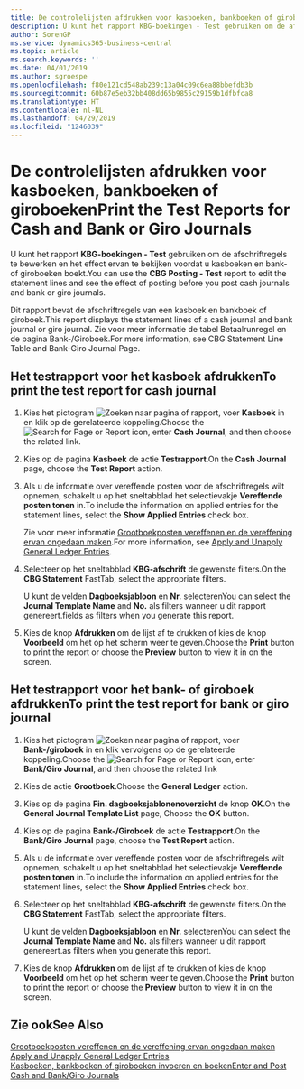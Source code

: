 ```yaml
---
title: De controlelijsten afdrukken voor kasboeken, bankboeken of giroboeken
description: U kunt het rapport KBG-boekingen - Test gebruiken om de afschriftregels te bewerken en het effect ervan te bekijken voordat u kasboeken en bank- of giroboeken boekt.
author: SorenGP
ms.service: dynamics365-business-central
ms.topic: article
ms.search.keywords: ''
ms.date: 04/01/2019
ms.author: sgroespe
ms.openlocfilehash: f80e121cd548ab239c13a04c09c6ea88bbefdb3b
ms.sourcegitcommit: 60b87e5eb32bb408dd65b9855c29159b1dfbfca8
ms.translationtype: HT
ms.contentlocale: nl-NL
ms.lasthandoff: 04/29/2019
ms.locfileid: "1246039"
---
```

# <a name="print-the-test-reports-for-cash-and-bank-or-giro-journals"></a><span data-ttu-id="e81d0-103">De controlelijsten afdrukken voor kasboeken, bankboeken of giroboeken</span><span class="sxs-lookup"><span data-stu-id="e81d0-103">Print the Test Reports for Cash and Bank or Giro Journals</span></span>
<span data-ttu-id="e81d0-104">U kunt het rapport **KBG-boekingen - Test** gebruiken om de afschriftregels te bewerken en het effect ervan te bekijken voordat u kasboeken en bank- of giroboeken boekt.</span><span class="sxs-lookup"><span data-stu-id="e81d0-104">You can use the **CBG Posting - Test** report to edit the statement lines and see the effect of posting before you post cash journals and bank or giro journals.</span></span>  

<span data-ttu-id="e81d0-105">Dit rapport bevat de afschriftregels van een kasboek en bankboek of giroboek.</span><span class="sxs-lookup"><span data-stu-id="e81d0-105">This report displays the statement lines of a cash journal and bank journal or giro journal.</span></span> <span data-ttu-id="e81d0-106">Zie voor meer informatie de tabel Betaalrunregel en de pagina Bank-/Giroboek.</span><span class="sxs-lookup"><span data-stu-id="e81d0-106">For more information, see CBG Statement Line Table and Bank-Giro Journal Page.</span></span>  

## <a name="to-print-the-test-report-for-cash-journal"></a><span data-ttu-id="e81d0-107">Het testrapport voor het kasboek afdrukken</span><span class="sxs-lookup"><span data-stu-id="e81d0-107">To print the test report for cash journal</span></span>  

1.  <span data-ttu-id="e81d0-108">Kies het pictogram ![Zoeken naar pagina of rapport](../../media/ui-search/search_small.png "pictogram Zoeken naar pagina of rapport"), voer **Kasboek** in en klik op de gerelateerde koppeling.</span><span class="sxs-lookup"><span data-stu-id="e81d0-108">Choose the ![Search for Page or Report](../../media/ui-search/search_small.png "Search for Page or Report icon") icon, enter **Cash Journal**, and then choose the related link.</span></span>  
2.  <span data-ttu-id="e81d0-109">Kies op de pagina **Kasboek** de actie **Testrapport**.</span><span class="sxs-lookup"><span data-stu-id="e81d0-109">On the **Cash Journal** page, choose the **Test Report** action.</span></span>  
3.  <span data-ttu-id="e81d0-110">Als u de informatie over vereffende posten voor de afschriftregels wilt opnemen, schakelt u op het sneltabblad het selectievakje **Vereffende posten tonen** in.</span><span class="sxs-lookup"><span data-stu-id="e81d0-110">To include the information on applied entries for the statement lines, select the **Show Applied Entries** check box.</span></span>  

    <span data-ttu-id="e81d0-111">Zie voor meer informatie [Grootboekposten vereffenen en de vereffening ervan ongedaan maken](how-to-apply-and-unapply-general-ledger-entries.md).</span><span class="sxs-lookup"><span data-stu-id="e81d0-111">For more information, see [Apply and Unapply General Ledger Entries](how-to-apply-and-unapply-general-ledger-entries.md).</span></span>  

4.  <span data-ttu-id="e81d0-112">Selecteer op het sneltabblad **KBG-afschrift** de gewenste filters.</span><span class="sxs-lookup"><span data-stu-id="e81d0-112">On the **CBG Statement** FastTab, select the appropriate filters.</span></span>  

    <span data-ttu-id="e81d0-113">U kunt de velden **Dagboeksjabloon** en **Nr.** selecteren</span><span class="sxs-lookup"><span data-stu-id="e81d0-113">You can select the **Journal Template Name** and **No.**</span></span> <span data-ttu-id="e81d0-114">als filters wanneer u dit rapport genereert.</span><span class="sxs-lookup"><span data-stu-id="e81d0-114">fields as filters when you generate this report.</span></span>  
5.  <span data-ttu-id="e81d0-115">Kies de knop **Afdrukken** om de lijst af te drukken of kies de knop **Voorbeeld** om het op het scherm weer te geven.</span><span class="sxs-lookup"><span data-stu-id="e81d0-115">Choose the **Print** button to print the report or choose the **Preview** button to view it in on the screen.</span></span>  

## <a name="to-print-the-test-report-for-bank-or-giro-journal"></a><span data-ttu-id="e81d0-116">Het testrapport voor het bank- of giroboek afdrukken</span><span class="sxs-lookup"><span data-stu-id="e81d0-116">To print the test report for bank or giro journal</span></span>  

1.  <span data-ttu-id="e81d0-117">Kies het pictogram ![Zoeken naar pagina of rapport](../../media/ui-search/search_small.png "pictogram Zoeken naar pagina of rapport"), voer **Bank-/giroboek** in en klik vervolgens op de gerelateerde koppeling.</span><span class="sxs-lookup"><span data-stu-id="e81d0-117">Choose the ![Search for Page or Report](../../media/ui-search/search_small.png "Search for Page or Report icon") icon, enter **Bank/Giro Journal**, and then choose the related link</span></span>  
2.  <span data-ttu-id="e81d0-118">Kies de actie **Grootboek**.</span><span class="sxs-lookup"><span data-stu-id="e81d0-118">Choose the **General Ledger** action.</span></span>  
3.  <span data-ttu-id="e81d0-119">Kies op de pagina **Fin. dagboeksjablonenoverzicht** de knop **OK**.</span><span class="sxs-lookup"><span data-stu-id="e81d0-119">On the **General Journal Template List** page, Choose the **OK** button.</span></span>  
4.  <span data-ttu-id="e81d0-120">Kies op de pagina **Bank-/Giroboek** de actie **Testrapport**.</span><span class="sxs-lookup"><span data-stu-id="e81d0-120">On the **Bank/Giro Journal** page, choose the **Test Report** action.</span></span>  
5.  <span data-ttu-id="e81d0-121">Als u de informatie over vereffende posten voor de afschriftregels wilt opnemen, schakelt u op het sneltabblad het selectievakje **Vereffende posten tonen** in.</span><span class="sxs-lookup"><span data-stu-id="e81d0-121">To include the information on applied entries for the statement lines, select the **Show Applied Entries** check box.</span></span>  
6.  <span data-ttu-id="e81d0-122">Selecteer op het sneltabblad **KBG-afschrift** de gewenste filters.</span><span class="sxs-lookup"><span data-stu-id="e81d0-122">On the **CBG Statement** FastTab, select the appropriate filters.</span></span>  

    <span data-ttu-id="e81d0-123">U kunt de velden **Dagboeksjabloon** en **Nr.** selecteren</span><span class="sxs-lookup"><span data-stu-id="e81d0-123">You can select the **Journal Template Name** and **No.**</span></span> <span data-ttu-id="e81d0-124">als filters wanneer u dit rapport genereert.</span><span class="sxs-lookup"><span data-stu-id="e81d0-124">as filters when you generate this report.</span></span>  

7.  <span data-ttu-id="e81d0-125">Kies de knop **Afdrukken** om de lijst af te drukken of kies de knop **Voorbeeld** om het op het scherm weer te geven.</span><span class="sxs-lookup"><span data-stu-id="e81d0-125">Choose the **Print** button to print the report or choose the **Preview** button to view it in on the screen.</span></span>  

## <a name="see-also"></a><span data-ttu-id="e81d0-126">Zie ook</span><span class="sxs-lookup"><span data-stu-id="e81d0-126">See Also</span></span>  
 <span data-ttu-id="e81d0-127">[Grootboekposten vereffenen en de vereffening ervan ongedaan maken](how-to-apply-and-unapply-general-ledger-entries.md) </span><span class="sxs-lookup"><span data-stu-id="e81d0-127">[Apply and Unapply General Ledger Entries](how-to-apply-and-unapply-general-ledger-entries.md) </span></span>  
 [<span data-ttu-id="e81d0-128">Kasboeken, bankboeken of giroboeken invoeren en boeken</span><span class="sxs-lookup"><span data-stu-id="e81d0-128">Enter and Post Cash and Bank/Giro Journals</span></span>](how-to-enter-and-post-cash-and-bank-or-giro-journals.md)
